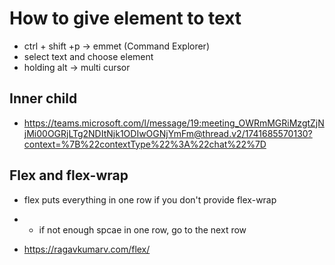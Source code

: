 # How to give element to text

- ctrl + shift +p -> emmet (Command Explorer)
- select text and choose element
- holding alt -> multi cursor

## Inner child

- https://teams.microsoft.com/l/message/19:meeting_OWRmMGRiMzgtZjNjMi00OGRjLTg2NDItNjk1ODIwOGNjYmFm@thread.v2/1741685570130?context=%7B%22contextType%22%3A%22chat%22%7D

## Flex and flex-wrap

- flex puts everything in one row if you don't provide flex-wrap
- - if not enough spcae in one row, go to the next row

- https://ragavkumarv.com/flex/
